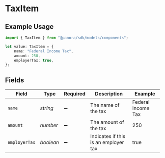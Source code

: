 # TaxItem

## Example Usage

```typescript
import { TaxItem } from "@panora/sdk/models/components";

let value: TaxItem = {
    name: "Federal Income Tax",
    amount: 250,
    employerTax: true,
};
```

## Fields

| Field                                | Type                                 | Required                             | Description                          | Example                              |
| ------------------------------------ | ------------------------------------ | ------------------------------------ | ------------------------------------ | ------------------------------------ |
| `name`                               | *string*                             | :heavy_minus_sign:                   | The name of the tax                  | Federal Income Tax                   |
| `amount`                             | *number*                             | :heavy_minus_sign:                   | The amount of the tax                | 250                                  |
| `employerTax`                        | *boolean*                            | :heavy_minus_sign:                   | Indicates if this is an employer tax | true                                 |